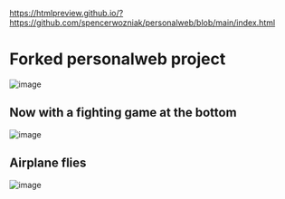 https://htmlpreview.github.io/?https://github.com/spencerwozniak/personalweb/blob/main/index.html

# Forked personalweb project

![image](https://github.com/user-attachments/assets/5673b200-da9f-4308-a185-4c17a2ffcc90)

## Now with a fighting game at the bottom

![image](https://github.com/user-attachments/assets/4db79a9c-39c3-43b2-8a19-b6761dd6e430)

## Airplane flies

![image](https://github.com/user-attachments/assets/bf9c0079-43f4-4743-8e26-deee0988c242)
